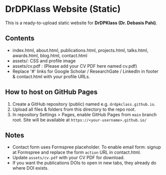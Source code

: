 
# DrDPKlass Website (Static)

This is a ready-to-upload static website for **DrDPKlass (Dr. Debasis Pahi)**.

## Contents
- index.html, about.html, publications.html, projects.html, talks.html, awards.html, blog.html, contact.html
- assets/: CSS and profile image
- assets/cv.pdf : (Please add your CV PDF here named cv.pdf)
- Replace '#' links for Google Scholar / ResearchGate / LinkedIn in footer & contact.html with your profile URLs.

## How to host on GitHub Pages
1. Create a GitHub repository (public) named e.g. `drdpkclass.github.io`.
2. Upload all files & folders from this directory to the repo root.
3. In repository Settings > Pages, enable GitHub Pages from `main` branch root. Site will be available at `https://<your-username>.github.io/`

## Notes
- Contact form uses Formspree placeholder. To enable email form: signup at Formspree and replace the form `action` URL in contact.html.
- Update `assets/cv.pdf` with your CV PDF for download.
- If you want the publications DOIs to open in new tabs, they already do where DOI exists.
